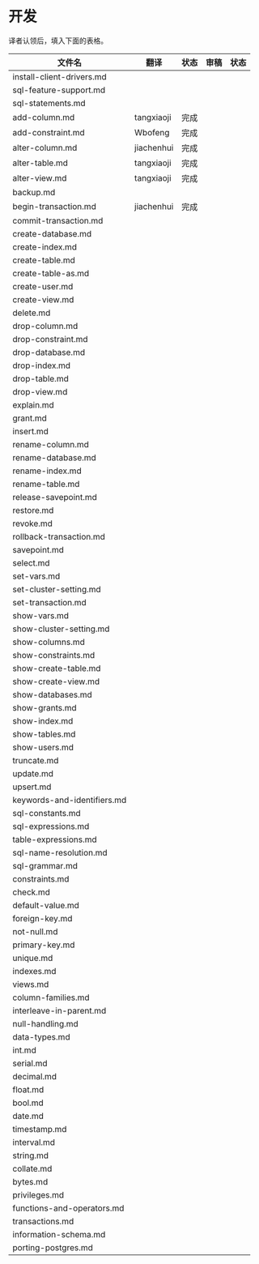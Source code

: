 # 开发

译者认领后，填入下面的表格。

| 文件名                         | 翻译         | 状态   | 审稿   | 状态   |
| --------------------------- | ---------- | ---- | ---- | ---- |
| install-client-drivers.md   |            |      |      |      |
| sql-feature-support.md      |            |      |      |      |
| sql-statements.md           |            |      |      |      |
| add-column.md               | tangxiaoji | 完成   |      |      |
| add-constraint.md           | Wbofeng    | 完成   |      |      |
| alter-column.md             | jiachenhui | 完成   |      |      |
| alter-table.md              | tangxiaoji | 完成   |      |      |
| alter-view.md               | tangxiaoji | 完成   |      |      |
| backup.md                   |            |      |      |      |
| begin-transaction.md        | jiachenhui | 完成   |      |      |
| commit-transaction.md       |            |      |      |      |
| create-database.md          |            |      |      |      |
| create-index.md             |            |      |      |      |
| create-table.md             |            |      |      |      |
| create-table-as.md          |            |      |      |      |
| create-user.md              |            |      |      |      |
| create-view.md              |            |      |      |      |
| delete.md                   |            |      |      |      |
| drop-column.md              |            |      |      |      |
| drop-constraint.md          |            |      |      |      |
| drop-database.md            |            |      |      |      |
| drop-index.md               |            |      |      |      |
| drop-table.md               |            |      |      |      |
| drop-view.md                |            |      |      |      |
| explain.md                  |            |      |      |      |
| grant.md                    |            |      |      |      |
| insert.md                   |            |      |      |      |
| rename-column.md            |            |      |      |      |
| rename-database.md          |            |      |      |      |
| rename-index.md             |            |      |      |      |
| rename-table.md             |            |      |      |      |
| release-savepoint.md        |            |      |      |      |
| restore.md                  |            |      |      |      |
| revoke.md                   |            |      |      |      |
| rollback-transaction.md     |            |      |      |      |
| savepoint.md                |            |      |      |      |
| select.md                   |            |      |      |      |
| set-vars.md                 |            |      |      |      |
| set-cluster-setting.md      |            |      |      |      |
| set-transaction.md          |            |      |      |      |
| show-vars.md                |            |      |      |      |
| show-cluster-setting.md     |            |      |      |      |
| show-columns.md             |            |      |      |      |
| show-constraints.md         |            |      |      |      |
| show-create-table.md        |            |      |      |      |
| show-create-view.md         |            |      |      |      |
| show-databases.md           |            |      |      |      |
| show-grants.md              |            |      |      |      |
| show-index.md               |            |      |      |      |
| show-tables.md              |            |      |      |      |
| show-users.md               |            |      |      |      |
| truncate.md                 |            |      |      |      |
| update.md                   |            |      |      |      |
| upsert.md                   |            |      |      |      |
| keywords-and-identifiers.md |            |      |      |      |
| sql-constants.md            |            |      |      |      |
| sql-expressions.md          |            |      |      |      |
| table-expressions.md        |            |      |      |      |
| sql-name-resolution.md      |            |      |      |      |
| sql-grammar.md              |            |      |      |      |
| constraints.md              |            |      |      |      |
| check.md                    |            |      |      |      |
| default-value.md            |            |      |      |      |
| foreign-key.md              |            |      |      |      |
| not-null.md                 |            |      |      |      |
| primary-key.md              |            |      |      |      |
| unique.md                   |            |      |      |      |
| indexes.md                  |            |      |      |      |
| views.md                    |            |      |      |      |
| column-families.md          |            |      |      |      |
| interleave-in-parent.md     |            |      |      |      |
| null-handling.md            |            |      |      |      |
| data-types.md               |            |      |      |      |
| int.md                      |            |      |      |      |
| serial.md                   |            |      |      |      |
| decimal.md                  |            |      |      |      |
| float.md                    |            |      |      |      |
| bool.md                     |            |      |      |      |
| date.md                     |            |      |      |      |
| timestamp.md                |            |      |      |      |
| interval.md                 |            |      |      |      |
| string.md                   |            |      |      |      |
| collate.md                  |            |      |      |      |
| bytes.md                    |            |      |      |      |
| privileges.md               |            |      |      |      |
| functions-and-operators.md  |            |      |      |      |
| transactions.md             |            |      |      |      |
| information-schema.md       |            |      |      |      |
| porting-postgres.md         |            |      |      |      |